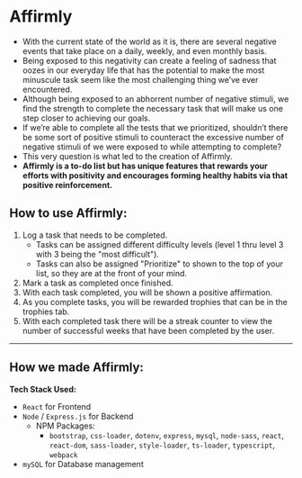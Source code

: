 # Affirmly

-   With the current state of the world as it is, there are several negative events that take place on a daily, weekly, and even monthly basis.
-   Being exposed to this negativity can create a feeling of sadness that oozes in our everyday life that has the potential to make the most minuscule task seem like the most challenging thing we’ve ever encountered.
-   Although being exposed to an abhorrent number of negative stimuli, we find the strength to complete the necessary task that will make us one step closer to achieving our goals.
-   If we’re able to complete all the tests that we prioritized, shouldn’t there be some sort of positive stimuli to counteract the excessive number of negative stimuli of we were exposed to while attempting to complete?
-   This very question is what led to the creation of Affirmly.
-   **Affirmly is a to-do list but has unique features that rewards your efforts with positivity and encourages forming healthy habits via that positive reinforcement.**

## How to use Affirmly:

1. Log a task that needs to be completed.
    - Tasks can be assigned different difficulty levels (level 1 thru level 3 with 3 being the "most difficult").
    - Tasks can also be assigned "Prioritize" to shown to the top of your list, so they are at the front of your mind.
2. Mark a task as completed once finished.
3. With each task completed, you will be shown a positive affirmation.
4. As you complete tasks, you will be rewarded trophies that can be in the trophies tab.
5. With each completed task there will be a streak counter to view the number of successful weeks that have been completed by the user.

---

## How we made Affirmly:

**Tech Stack Used:** 

* `React` for Frontend
* `Node` / `Express.js` for Backend
    * NPM Packages:
        * `bootstrap`, `css-loader`, `dotenv`, `express`, `mysql`, `node-sass`, `react`, `react-dom`, `sass-loader`, `style-loader`, `ts-loader`, `typescript`, `webpack`
* `mySQL` for Database management
